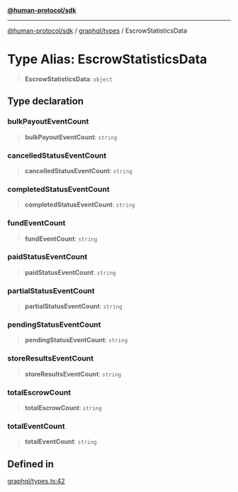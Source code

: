 [**@human-protocol/sdk**](../../../README.md)

***

[@human-protocol/sdk](../../../modules.md) / [graphql/types](../README.md) / EscrowStatisticsData

# Type Alias: EscrowStatisticsData

> **EscrowStatisticsData**: `object`

## Type declaration

### bulkPayoutEventCount

> **bulkPayoutEventCount**: `string`

### cancelledStatusEventCount

> **cancelledStatusEventCount**: `string`

### completedStatusEventCount

> **completedStatusEventCount**: `string`

### fundEventCount

> **fundEventCount**: `string`

### paidStatusEventCount

> **paidStatusEventCount**: `string`

### partialStatusEventCount

> **partialStatusEventCount**: `string`

### pendingStatusEventCount

> **pendingStatusEventCount**: `string`

### storeResultsEventCount

> **storeResultsEventCount**: `string`

### totalEscrowCount

> **totalEscrowCount**: `string`

### totalEventCount

> **totalEventCount**: `string`

## Defined in

[graphql/types.ts:42](https://github.com/humanprotocol/human-protocol/blob/000ef2f7891c6788228277729f8de9c3a0456a70/packages/sdk/typescript/human-protocol-sdk/src/graphql/types.ts#L42)
